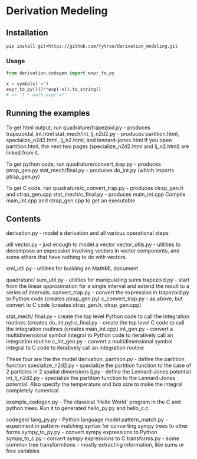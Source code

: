 # Derivation Medeling

## Installation
```
pip install git+https://github.com/fytroo/derivation_modeling.git
```

### Usage 
```python
from derivation.codegen import expr_to_py

x = symbols('x')
expr_to_py()(5**exp(-x)).to_string()
# => '5 * math.exp(-x)'
```

Running the examples
--------------------

To get html output, run
  quadrature/trapezoid.py - produces trapezoidal_int.html
  stat_mech/int_lj_n2d2.py - produces partition.html, specialize_n2d2.html, lj_n2.html, and lennard-jones.html
 If you open partition.html, the next two pages (specialize_n2d2.html and lj_n2.html) are linked from it.

To get python code, run
  quadrature/convert_trap.py - produces ptrap_gen.py
  stat_mech/final.py - produces do_int.py (which imports ptrap_gen.py)

To get C code, run
  quadrature/c_convert_trap.py - produces ctrap_gen.h and ctrap_gen.cpp
  stat_mech/c_final.py - produces main_int.cpp
    Compile main_int.cpp and ctrap_gen.cpp to get an executable


Contents
--------

derivation.py - model a derivation and all various operational steps

util
  vector.py - just enough to model a vector
  vector_utils.py -  utilities to decompose an expression involving vectors in vector components, and some
         others that have nothing to do with vectors.

  xml_util.py - utilities for building an MathML document

quadrature/
  sum_util.py - utilities for manipulating sums
  trapezoid.py - start from the linear approximation for a single interval and
     extend the result to a series of intervals.
   convert_trap.py - convert the expression in trapezoid.py to Python code (creates ptrap_gen.py)
   c_convert_trap.py -  as above, but convert to C code (creates ctrap_gen.h, ctrap_gen.cpp)

stat_mech/
  final.py - create the top level Python code to call the integration routines (creates do_int.py)
  c_final.py - create the top level C code to call the integration routines (creates main_int.cpp)
  int_gen.py - convert a multidimensional symbol integral to Python code to iteratively call an integration routine
  c_int_gen.py - convert a multidimensional symbol integral to C code to iteratively call an integration routine

  These four are the the model derivation.
    partition.py - define the partition function
    specialize_n2d2.py - specialize the partition function to the case of 2 particles in 2 spatial dimensions
    lj.py - define the Lennard-Jones potential
    int_lj_n2d2.py - specialize the partition function to the Lennard-Jones potential.
       Also specify the temperature and box size to make the integral completely numerical.
  

example_codegen.py - The classical 'Hello World' program in the C and python trees.  Run it to generated hello_py.py and hello_c.c.

codegen/
  lang_py.py - Python language model
  pattern_match.py - experiment in pattern-matching syntax for converting sympy trees to other forms
  sympy_to_py.py - convert sympy expressions to Python
  sympy_to_c.py - convert sympy expressions to C
  transforms.py - some common tree transformtions - mostly extracting information, like sums or free variables
  
